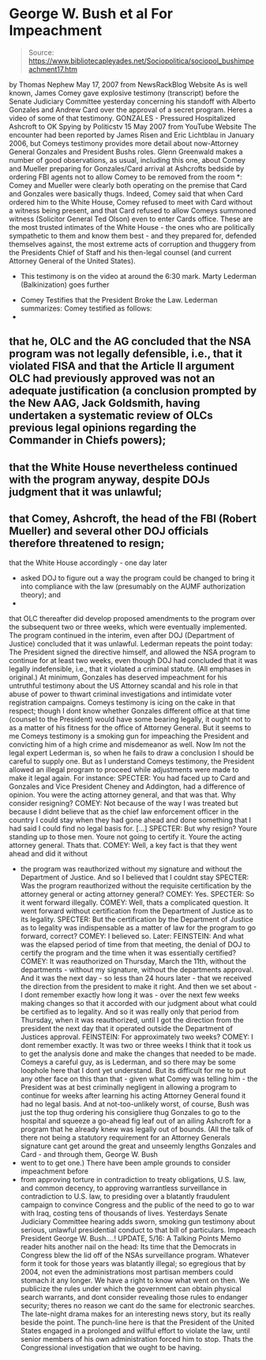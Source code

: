 # George W. Bush et al For Impeachment

> Source: https://www.bibliotecapleyades.net/Sociopolitica/sociopol_bushimpeachment17.htm

by Thomas Nephew
May 17, 2007
from
NewsRackBlog Website
As is well known, James Comey gave explosive
testimony (transcript) before the Senate Judiciary Committee yesterday
concerning his standoff with Alberto Gonzales and Andrew Card over the
approval of a secret program.
Heres a video of some of that testimony.
GONZALES - Pressured Hospitalized Ashcroft to OK Spying
by
Politicstv
15 May 2007
from YouTube
Website
The encounter had been reported by James Risen and
Eric Lichtblau in January
2006, but Comeys testimony provides more detail about now-Attorney General
Gonzales and President Bushs roles.
Glenn Greenwald makes a number of good
observations, as usual, including this one, about Comey and Mueller
preparing for Gonzales/Card arrival at Ashcrofts bedside by ordering FBI
agents not to allow Comey to be removed from the room
*:
Comey and Mueller were clearly both operating on the premise that Card and
Gonzales were basically thugs. Indeed, Comey said that when Card ordered him
to the White House, Comey refused to meet with Card without a witness being
present, and that Card refused to allow Comeys summoned witness (Solicitor
General Ted Olson) even to enter Cards office.
These are the most trusted
intimates of the White House - the ones who are politically sympathetic to
them and know them best - and they prepared for, defended themselves
against, the most extreme acts of corruption and thuggery from the
Presidents Chief of Staff and his then-legal counsel (and current Attorney
General of the United States).
* This testimony is on the video at around the 6:30 mark.
Marty Lederman (Balkinization) goes further
- Comey Testifies that the
President Broke the Law.
Lederman summarizes:
Comey testified as follows:
-
that he, OLC and the AG concluded that the NSA program was not legally
defensible, i.e., that it violated FISA and that the Article II argument OLC
had previously approved was not an adequate justification (a conclusion
prompted by the New AAG, Jack Goldsmith, having undertaken a systematic
review of OLCs previous legal opinions regarding the Commander in Chiefs
powers);
-
that the White House nevertheless continued with the program anyway,
despite DOJs judgment that it was unlawful;
-
that Comey, Ashcroft, the head of the FBI (Robert Mueller) and several
other DOJ officials therefore threatened to resign;
-
that the White House accordingly - one day later
- asked DOJ to figure
out a way the program could be changed to bring it into compliance with the
law (presumably on the AUMF authorization theory); and
-
that OLC thereafter did develop proposed amendments to the program over
the subsequent two or three weeks, which were eventually implemented.
The program continued in the interim, even after DOJ
(Department of Justice) concluded that it was
unlawful.
Lederman repeats the point today:
The President signed the directive himself, and
allowed the NSA program to
continue for at least two weeks, even though DOJ had concluded that it was
legally indefensible, i.e., that it violated a criminal statute.
(All emphases in original.)
At minimum, Gonzales has deserved impeachment
for his untruthful testimony about the US Attorney scandal and his role in
that abuse of power to thwart criminal investigations and intimidate voter
registration campaigns. Comeys testimony is icing on the cake in that
respect; though I dont know whether Gonzales different office at that time
(counsel to the President) would have some bearing legally, it ought not to
as a matter of his fitness for the office of Attorney General.
But it seems to me Comeys testimony is a smoking gun for impeaching the
President and convicting him of a high crime and misdemeanor as well. Now
Im not the legal expert Lederman is, so when he fails to draw a conclusion
I should be careful to supply one. But as I understand Comeys testimony,
the President allowed an illegal program to proceed while adjustments were
made to make it legal again.
For instance:
SPECTER: You had faced up to Card and Gonzales and Vice President Cheney and Addington, had a difference of opinion. You were the acting attorney
general, and that was that. Why consider resigning?
COMEY: Not because of the way I was treated but because I didnt believe
that as the chief law enforcement officer in the country I could stay when
they had gone ahead and done something that I had said I could find no legal
basis for. [...]
SPECTER:
But why resign? Youre standing up to those men. Youre not going to certify
it. Youre the acting attorney general. Thats that.
COMEY: Well, a key fact is that they went ahead and did it without
- the
program was reauthorized without my signature and without the Department of
Justice. And so I believed that I couldnt stay
SPECTER: Was the program reauthorized without the requisite certification by
the attorney general or acting attorney general?
COMEY: Yes.
SPECTER: So it went forward illegally.
COMEY: Well, thats a complicated question. It went forward without
certification from the Department of Justice as to its legality.
SPECTER: But the certification by the Department of Justice as to legality
was indispensable as a matter of law for the program to go forward, correct?
COMEY: I believed so.
Later:
FEINSTEIN: And what was the elapsed period of time from that meeting, the
denial of DOJ to certify the program and the time when it was essentially
certified?
COMEY: It was reauthorized on Thursday, March the 11th, without the
departments - without my signature, without the departments approval. And
it was the next day - so less than 24 hours later - that we received the
direction from the president to make it right. And then we set about - I
dont remember exactly how long it was - over the next few weeks making
changes so that it accorded with our judgment about what could be certified
as to legality. And so it was really only that period from Thursday, when it
was reauthorized, until I got the direction from the president the next day
that it operated outside the Department of Justices approval.
FEINSTEIN: For approximately two weeks?
COMEY: I dont remember exactly. It was two or three weeks I think that it
took us to get the analysis done and make the changes that needed to be made.
Comeys a careful guy, as is Lederman, and so there may be some loophole
here that I dont yet understand. But its difficult for me to put any other
face on this than that - given what Comey was telling him - the President
was at best criminally negligent in allowing a program to continue for weeks
after learning his acting Attorney General found it had no legal basis.
And at not-too-unlikely worst, of course, Bush was just the top thug
ordering his consigliere thug Gonzales to go to the hospital and squeeze a
go-ahead fig leaf out of an ailing Ashcroft for a program that he already
knew was legally out of bounds.
(All the talk of there not being a statutory
requirement for an Attorney Generals signature cant get around the great
and unseemly lengths Gonzales and Card - and through them,
George W. Bush
- went to to get one.)
There have been ample grounds to consider impeachment before
- from
approving torture in contradiction to treaty obligations, U.S. law, and
common decency, to approving warrantless surveillance in contradiction to
U.S. law, to presiding over a blatantly fraudulent campaign to convince
Congress and the public of the need to go to war with Iraq, costing tens of
thousands of lives.
Yesterdays Senate Judiciary Committee hearing adds sworn, smoking gun
testimony about serious, unlawful presidential conduct to that bill of
particulars.
Impeach President George W. Bush....!
UPDATE, 5/16:
A
Talking Points Memo reader hits another nail on the head:
Its time that the Democrats in Congress blew the lid off
of the NSAs surveillance program. Whatever form it took for those years was
blatantly illegal; so egregious that by 2004, not even the administrations
most partisan members could stomach it any longer.
We have a right to know
what went on then.
We publicize the rules under which the government can
obtain physical search warrants, and dont consider revealing those rules to
endanger security; theres no reason we cant do the same for electronic
searches.
The late-night drama makes for an interesting news story, but its
really beside the point. The punch-line here is that the President of the
United States engaged in a prolonged and willful effort to violate the law,
until senior members of his own administration forced him to stop.
Thats
the Congressional investigation that we ought to be having.
